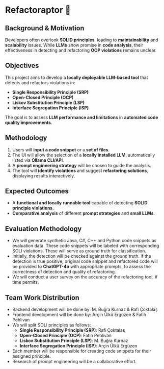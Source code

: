 # Refactoraptor 🦖

## Background & Motivation
Developers often overlook **SOLID principles**, leading to **maintainability** and **scalability** issues. While **LLMs** show promise in **code analysis**, their effectiveness in detecting and refactoring **OOP violations** remains unclear.

## Objectives
This project aims to develop a **locally deployable LLM-based tool** that detects and refactors violations in:

- **Single Responsibility Principle (SRP)**
- **Open-Closed Principle (OCP)**
- **Liskov Substitution Principle (LSP)**
- **Interface Segregation Principle (ISP)**

The goal is to assess **LLM performance and limitations** in **automated code quality improvements**.

## Methodology
1. Users will **input a code snippet** or a **set of files**.
2. The UI will allow the selection of a **locally installed LLM**, automatically listed via **Ollama CLI/API**.
3. A **prompt engineering strategy** will be chosen to guide the analysis.
4. The tool will **identify violations** and suggest **refactoring solutions**, displaying results interactively.

## Expected Outcomes
- A **functional and locally runnable tool** capable of detecting **SOLID principle violations**.
- **Comparative analysis** of different **prompt strategies** and **small LLMs**.

## Evaluation Methodology
- We will generate synthetic Java, C#, C++ and Python code snippets as evaluation data. These code snippets will be labeled with corresponding SOLI violations. These will serve as ground truth for classification.
- Initially, the detection will be checked against the ground truth. If the detection is true positive, original code snippet and refactored code will be provided to **ChatGPT-4o** with appropriate prompts, to assess the correctness of detection and quality of refactoring.
- We will conduct a user survey on the accuracy of the refactoring tool, if time permits.

## Team Work Distribution
- Backend development will be done by: M. Buğra Kurnaz & Rafi Çoktalaş
- Frontend development will be done by: Arçin Ülkü Ergüzen & Fatih Pehlivan
- We will split SOLI principles as follows: 
    - **Single Responsibility Principle (SRP)**: Rafi Çoktalaş
    - **Open-Closed Principle (OCP)**: Fatih Pehlivan
    - **Liskov Substitution Principle (LSP)**: M. Buğra Kurnaz
    - **Interface Segregation Principle (ISP)**: Arçin Ülkü Ergüzen
- Each member will be responsible for creating code snippets for their assigned principle.
- Research of prompt engineering will be a collaborative effort. 
